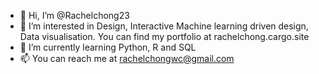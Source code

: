 - 👋 Hi, I’m @Rachelchong23
- 👀 I’m interested in Design, Interactive Machine learning driven design, Data visualisation. You can find my portfolio at rachelchong.cargo.site
- 🌱 I’m currently learning Python, R and SQL
- 📫 You can reach me at rachelchongwc@gmail.com

<!---
Rachelchong23/Rachelchong23 is a ✨ special ✨ repository because its `README.md` (this file) appears on your GitHub profile.
You can click the Preview link to take a look at your changes.
--->
